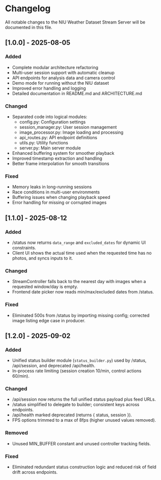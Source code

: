 # Changelog

All notable changes to the NIU Weather Dataset Stream Server will be documented in this file.

## [1.0.0] - 2025-08-05

### Added
- Complete modular architecture refactoring
- Multi-user session support with automatic cleanup
- API endpoints for analysis data and camera control
- Demo mode for running without the NIU dataset
- Improved error handling and logging
- Detailed documentation in README.md and ARCHITECTURE.md

### Changed
- Separated code into logical modules:
  - config.py: Configuration settings
  - session_manager.py: User session management
  - image_processor.py: Image loading and processing
  - api_routes.py: API endpoint definitions
  - utils.py: Utility functions
  - server.py: Main server module
- Enhanced buffering system for smoother playback
- Improved timestamp extraction and handling
- Better frame interpolation for smooth transitions

### Fixed
- Memory leaks in long-running sessions
- Race conditions in multi-user environments
- Buffering issues when changing playback speed
- Error handling for missing or corrupted images

## [1.1.0] - 2025-08-12

### Added
- /status now returns `data_range` and `excluded_dates` for dynamic UI constraints.
- Client UI shows the actual time used when the requested time has no photos, and syncs inputs to it.

### Changed
- StreamController falls back to the nearest day with images when a requested window/day is empty.
- Frontend date picker now reads min/max/excluded dates from /status.

### Fixed
- Eliminated 500s from /status by importing missing config; corrected image listing edge case in producer.

## [1.2.0] - 2025-09-02

### Added
- Unified status builder module (`status_builder.py`) used by /status, /api/session, and deprecated /api/health.
- In-process rate limiting (session creation 10/min, control actions 60/min).

### Changed
- /api/session now returns the full unified status payload plus feed URLs.
- /status simplified to delegate to builder; consistent keys across endpoints.
- /api/health marked deprecated (returns { status, session }).
- FPS options trimmed to a max of 8fps (higher unused values removed).

### Removed
- Unused MIN_BUFFER constant and unused controller tracking fields.

### Fixed
- Eliminated redundant status construction logic and reduced risk of field drift across endpoints.
